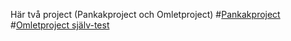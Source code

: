 Här två project (Pankakproject och Omletproject)
#[Pankakproject](https://github.com/Sai24020/pankakproject-Suzan/tree/main/SuzanAlMajdalawi-Html-CSS)
#[Omletproject själv-test]()
